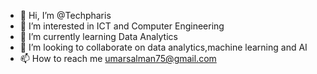 - 👋 Hi, I’m @Techpharis
- 👀 I’m interested in ICT and Computer Engineering 
- 🌱 I’m currently learning Data Analytics 
- 💞️ I’m looking to collaborate on data analytics,machine learning and AI
- 📫 How to reach me umarsalman75@gmail.com 

<!---
Techpharis/Techpharis is a ✨ special ✨ repository because its `README.md` (this file) appears on your GitHub profile.
You can click the Preview link to take a look at your changes.
--->
